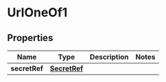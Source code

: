 

# UrlOneOf1


## Properties

| Name | Type | Description | Notes |
|------------ | ------------- | ------------- | -------------|
|**secretRef** | [**SecretRef**](SecretRef.md) |  |  |




